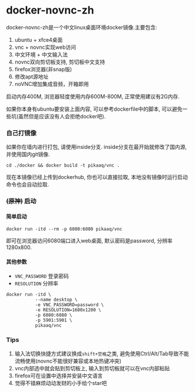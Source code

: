 # docker-novnc-zh
docker-novnc-zh是一个中文linux桌面环境docker镜像.主要包含:
1. ubuntu + xfce4桌面
2. vnc + novnc实现web访问
3. 中文环境 + 中文输入法
4. novnc双向剪切板支持, 剪切板中文支持
5. firefox浏览器(非snap版)
6. 修改apt源地址
7. noVNC增加集成音频，开箱即用

启动内存400M, 浏览器轻度使用内存600M-800M, 正常使用建议有2G内存.

如果你本身有ubuntu要安装上面内容, 可以参考dockerfile中的脚本, 可以避免一些坑(虽然但是应该没有人会拒绝docker吧).

### 自己打镜像

如果你在墙内进行打包, 请使用inside分支. inside分支在最开始就修改了国内源, 并使用国内git镜像.
```
cd ./docker && docker build -t pikaaq/vnc .
```
现在本镜像已经上传到dockerhub, 你也可以直接拉取, 本地没有镜像时运行启动命令也会自动拉取.

### ~~(原神)~~ 启动

#### 简单启动
```
docker run -itd --rm -p 6080:6080 pikaaq/vnc
```
即可在浏览器访问6080端口进入web桌面, 默认密码是password, 分辨率1280x800.


#### 其他参数

* `VNC_PASSWORD` 登录密码
* `RESOLUTION` 分辨率

```
docker run -itd \
           --name desktop \
           -e VNC_PASSWORD=password \
           -e RESOLUTION=1600x1200 \
           -p 6080:6080 \
           -p 5901:5901 \
           pikaaq/vnc
```

### Tips
1. 输入法切换快捷方式建议换成`shift+空格`之类, 避免使用Ctrl/Alt/Tab导致不能流畅使用(novnc不能很好兼容或本地热键冲突)
2. vnc内部选中就会贴到剪切板上, 输入到剪切板就可以在vnc内部粘贴
3. firefox可在设置中选择并安装中文语言
999. 觉得不错麻烦动动发财的小手⁠给个star吧

